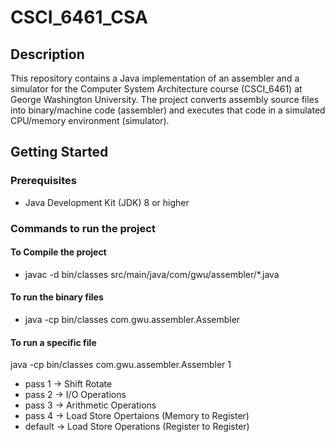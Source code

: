 # CSCI_6461_CSA

## Description
This repository contains a Java implementation of an assembler and a simulator for the Computer System Architecture course (CSCI_6461) at George Washington University. The project converts assembly source files into binary/machine code (assembler) and executes that code in a simulated CPU/memory environment (simulator).

## Getting Started

### Prerequisites
- Java Development Kit (JDK) 8 or higher

### Commands to run the project

#### To Compile the project 
- javac -d bin/classes src/main/java/com/gwu/assembler/*.java

#### To run the binary files
- java -cp bin/classes com.gwu.assembler.Assembler

#### To run a specific file
java -cp bin/classes com.gwu.assembler.Assembler 1
- pass 1 -> Shift Rotate
- pass 2 -> I/O Operations
- pass 3 -> Arithmetic Operations
- pass 4 -> Load Store Opertaions (Memory to Register)
- default -> Load Store Operations (Register to Register)